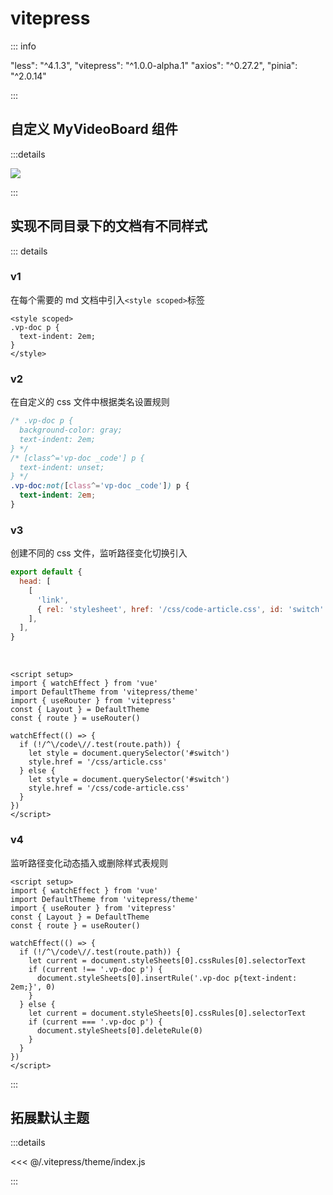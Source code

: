 # vitepress

::: info

"less": "^4.1.3",
"vitepress": "^1.0.0-alpha.1"
"axios": "^0.27.2",
"pinia": "^2.0.14"

:::

## 自定义 MyVideoBoard 组件

:::details

<img src="https://cdn.yachen.cc/image/无标题-2022-07-14-1805.png" >

:::

## 实现不同目录下的文档有不同样式

::: details

### v1

在每个需要的 md 文档中引入`<style scoped>`标签

```vue
<style scoped>
.vp-doc p {
  text-indent: 2em;
}
</style>
```

### v2

在自定义的 css 文件中根据类名设置规则

```css
/* .vp-doc p {
  background-color: gray;
  text-indent: 2em;
} */
/* [class^='vp-doc _code'] p {
  text-indent: unset;
} */
.vp-doc:not([class^='vp-doc _code']) p {
  text-indent: 2em;
}
```

### v3

创建不同的 css 文件，监听路径变化切换引入

```js
export default {
  head: [
    [
      'link',
      { rel: 'stylesheet', href: '/css/code-article.css', id: 'switch' },
    ],
  ],
}
```

<br>

```vue
<script setup>
import { watchEffect } from 'vue'
import DefaultTheme from 'vitepress/theme'
import { useRouter } from 'vitepress'
const { Layout } = DefaultTheme
const { route } = useRouter()

watchEffect(() => {
  if (!/^\/code\//.test(route.path)) {
    let style = document.querySelector('#switch')
    style.href = '/css/article.css'
  } else {
    let style = document.querySelector('#switch')
    style.href = '/css/code-article.css'
  }
})
</script>
```

### v4

监听路径变化动态插入或删除样式表规则

```vue
<script setup>
import { watchEffect } from 'vue'
import DefaultTheme from 'vitepress/theme'
import { useRouter } from 'vitepress'
const { Layout } = DefaultTheme
const { route } = useRouter()

watchEffect(() => {
  if (!/^\/code\//.test(route.path)) {
    let current = document.styleSheets[0].cssRules[0].selectorText
    if (current !== '.vp-doc p') {
      document.styleSheets[0].insertRule('.vp-doc p{text-indent: 2em;}', 0)
    }
  } else {
    let current = document.styleSheets[0].cssRules[0].selectorText
    if (current === '.vp-doc p') {
      document.styleSheets[0].deleteRule(0)
    }
  }
})
</script>
```

:::

## 拓展默认主题

:::details

<<< @/.vitepress/theme/index.js

:::
